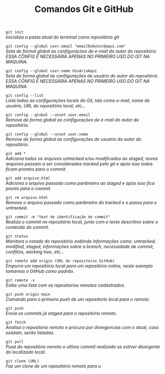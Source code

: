 <h1 style="text-align: center;">Comandos Git e GitHub</h1>
<br>

```git init```  
*_Inicializa a pasta atual do terminal como repositório git_*  

```git config --global user.email "emailDoAutor@aqui.com"```  
*_Seta de formal global as configurações de e-mail do autor do repositório ESSA CONFIG É NECESSÁRIA APENAS NO PRIMEIRO USO DO GIT NA MAQUINA._*  

```git config --global user.name UsuárioAqui```  
*_Seta de forma global as configurações de usuário do autor do repositório. ESSA CONFIG É NECESSÁRIA APENAS NO PRIMEIRO USO DO GIT NA MAQUINA._*  

```git config --list```  
*_Lista todas as configurações locais do Git, tais como e-mail, nome de usuário, URL do repositório local, etc..._*  

```git config --global --unset user.email```  
*_Remove de forma global as configurações de e-mail do autor do repositório._*  

```git config --global --unset user.name```  
*_Remove de forma global as configurações de usuário do autor do repositório._*  

```git add *```  
*_Adiciona todos os arquivos untracked e/ou modificados ao staged, novos arquivos passam a ser considerados tracked pelo git e após isso todos ficam prontos para o commit._*  

```git add arquivo.html```  
*_Adiciona o arquivo passado como parâmetro ao staged e após isso fica pronto para o commit._* 

```git rm arquivo.html```  
*_Remove o arquivo passado como parâmetro do tracked e o passa para o untracked._*  

```git commit -m "text de identificação do commit"```  
*_Realiza o commit no repositório local, junto com o texto descritivo sobre o conteúdo do commit._*  

```git status```  
*_Monitora o estado do repositório exibindo informações como: untracked, modified, staged, informações sobre a branch, necessidade de commit, conflitos, working tree, etc..._*  

```git remote add origin (URL do repositorio GitHub)```  
*_Empurra um repositório local para um repositório online, neste exemplo tomamos o GitHub como padrão._*  

```git remote -v```  
*_Exibe uma lista com os repositorios remotos cadastrados._*  

```git push origin main```  
*_Comando para o primeiro push de um repositorio local para o remoto._*  

```git push```  
*_Envia os commits já staged para o repositório remoto._*  

```git fetch```  
*_Analisa o repositorio remoto e procura por divergencias com o atual, caso existam, serão listadas._*  

```git pull```  
*_Puxa do repositório remoto o ultimo commit realizado se estiver divergente do localizado local._*  

```git clone (URL)```  
*_Faz um clone de um repositório remoto para u_*  